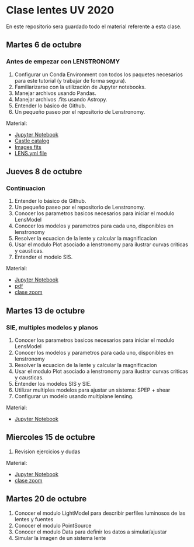 # Clase lentes UV 2020

En este repositorio sera guardado todo el material referente a esta clase. 

## Martes 6 de octubre 

### Antes de empezar con LENSTRONOMY

1. Configurar un Conda Environment con todos los paquetes necesarios para este tutorial (y trabajar de forma segura).
2. Familiarizarse con la utilización de Jupyter notebooks.
3. Manejar archivos usando Pandas.
4. Manejar archivos .fits usando Astropy.
5. Entender lo básico de Github.
6. Un pequeño paseo por el repositorio de Lenstronomy.

Material:

- [Jupyter Notebook ](/Clase1/Clase1.ipynb)
- [Castle catalog ](/Clase1/castle1.csv)
- [Images fits ](/fits_lentes_F160W/)
- [LENS.yml file](/Clase1/LENS.yml)

## Jueves 8 de octubre 

### Continuacion

1. Entender lo básico de Github.
2. Un pequeño paseo por el repositorio de Lenstronomy.
3. Conocer los parametros basicos necesarios para iniciar el modulo LensModel
4. Conocer los modelos y parametros para cada uno, disponibles en lenstronomy
5. Resolver la ecuacion de la lente y calcular la magnificacion
6. Usar el modulo Plot asociado a lenstronomy para ilustrar curvas criticas y causticas.
7. Entender el modelo SIS.

Material:

- [Jupyter Notebook ](/clase2/Clase2.ipynb)
- [pdf](/clase2/clase2.pdf)
- [clase zoom](https://drive.google.com/file/d/1oSrWr7yrUXf4fotnfiGYwYXwDpdIMnVT/view?usp=sharing)

## Martes 13 de octubre 

### SIE, multiples modelos y planos

1. Conocer los parametros basicos necesarios para iniciar el modulo LensModel
2. Conocer los modelos y parametros para cada uno, disponibles en lenstronomy
3. Resolver la ecuacion de la lente y calcular la magnificacion 
4. Usar el modulo Plot asociado a lenstronomy para ilustrar curvas criticas y causticas.
5. Entender los modelos SIS y SIE.
6. Utilizar multiples modelos para ajustar un sistema: SPEP + shear
7. Configurar un modelo usando multiplane lensing.

Material:

- [Jupyter Notebook ](/clase2/Clase3.ipynb)

## Miercoles 15 de octubre 

1. Revision ejercicios y dudas

Material:

- [Jupyter Notebook ](/clase4/clase3_soluciones.ipynb)
- [clase zoom](https://drive.google.com/file/d/1aZhnI4uW-z7Iwp9OGKb5WMuwXXDW4MLC/view?usp=sharing)

## Martes 20 de octubre

1. Conocer el modulo LightModel para describir perfiles luminosos de las lentes y fuentes
2. Conocer el modulo PointSource
3. Conocer el modulo Data para definir los datos a simular/ajustar
4. Simular la imagen de un sistema lente



